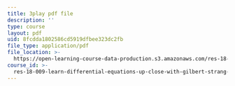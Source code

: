 ```yaml
---
title: 3play pdf file
description: ''
type: course
layout: pdf
uid: 8fcdda1802586cd5919dfbee323dc2fb
file_type: application/pdf
file_location: >-
  https://open-learning-course-data-production.s3.amazonaws.com/res-18-009-learn-differential-equations-up-close-with-gilbert-strang-and-cleve-moler-fall-2015/8fcdda1802586cd5919dfbee323dc2fb_DzqE7tj7eIM.pdf
course_id: >-
  res-18-009-learn-differential-equations-up-close-with-gilbert-strang-and-cleve-moler-fall-2015
---
```

